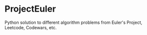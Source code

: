 # ProjectEuler
Python solution to different algorithm problems from Euler's Project, Leetcode, Codewars, etc.
